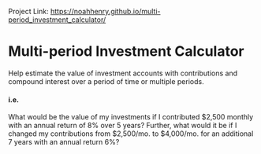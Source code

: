 Project Link: https://noahhenry.github.io/multi-period_investment_calculator/

# Multi-period Investment Calculator
Help estimate the value of investment accounts with contributions and compound interest over a period of time or multiple periods.

#### i.e.
What would be the value of my investments if I contributed $2,500 monthly with an annual return of 8% over 5 years? Further, what would it be if I changed my contributions from $2,500/mo. to $4,000/mo. for an additional 7 years with an annual return 6%?
